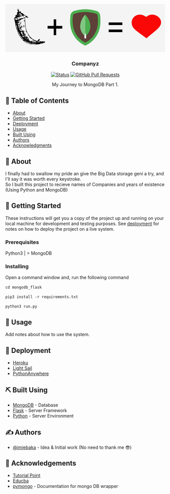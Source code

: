 <p align="center">
  <a href="" rel="noopener">
 <img width=541px height=151px src="https://raw.githubusercontent.com/iMiebaka/Companyz-Flask/935ec8ece27efe2b422a1d89782a7a051825684c/cover_image.svg" alt="Project logo"></a>
</p>

<h3 align="center">Companyz</h3>

<div align="center">

[![Status](https://img.shields.io/badge/status-active-success.svg)]()
[![GitHub Pull Requests](https://img.shields.io/github/issues-pr/kylelobo/The-Documentation-Compendium.svg)](https://https://github.com/iMiebaka/Companyz-Flask/pulls)

</div>


<p align="center"> My Journey to MongoDB Part 1.
    <br> 
</p>

## 📝 Table of Contents

- [About](#about)
- [Getting Started](#getting_started)
- [Deployment](#deployment)
- [Usage](#usage)
- [Built Using](#built_using)
- [Authors](#authors)
- [Acknowledgments](#acknowledgement)

## 🧐 About <a name = "about"></a>

I finally had to swallow my pride an give the Big Data storage geni a try, and I'll say it was worth every keystroke. <br/>
So I built this project to recieve names of Companies and years of existence (Using Python and MongoDB)
## 🏁 Getting Started <a name = "getting_started"></a>

These instructions will get you a copy of the project up and running on your local machine for development and testing purposes. See [deployment](#deployment) for notes on how to deploy the project on a live system.

### Prerequisites

Python3  |  >
MongoDB

### Installing

Open a command window and, run the following command

```
cd mongodb_flask
```

```
pip3 install -r requirements.txt
```

```
python3 run.py
```

## 🎈 Usage <a name="usage"></a>
Add notes about how to use the system.


## 🚀 Deployment <a name = "deployment"></a>
- [Heroku](https://heroku.com) 
- [Light Sail](https://lightsail.aws.amazon.com/ls/webapp/home/instances/) 
- [PythonAnywhere](https://www.pythonanywhere.com/)


## ⛏️ Built Using <a name = "built_using"></a>

- [MongoDB](https://www.mongodb.com/) - Database
- [Flask](https://expressjs.com/) - Server Framework
- [Python](https://python.org/en/) - Server Environment


## ✍️ Authors <a name = "authors"></a>

- [@imiebaka](https://github.com/imiebaka) - Idea & Initial work (No need to thank me :sunglasses:)


## 🎉 Acknowledgements <a name = "acknowledgement"></a>

- [Tutorial Point](https://www.tutorialspoint.com/python_data_access/python_mongodb_delete_document.htm)
- [Educba](https://www.educba.com/mongodb-pagination/)
- [pymongo](https://pypi.org/project/pymongo/) - Documentation for mongo DB wrapper